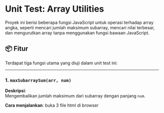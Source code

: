 # Unit Test: Array Utilities

Proyek ini berisi beberapa fungsi JavaScript untuk operasi terhadap array angka, seperti mencari jumlah maksimum subarray, mencari nilai terbesar, dan mengurutkan array tanpa menggunakan fungsi bawaan JavaScript.

## 📦 Fitur

Terdapat tiga fungsi utama yang diuji dalam unit test ini:

---

### 1. `maxSubarraySum(arr, num)`

**Deskripsi**:  
Mengembalikan jumlah maksimum dari subarray dengan panjang `num`.

**Cara menjalankan**: 
buka 3 file html di browser
